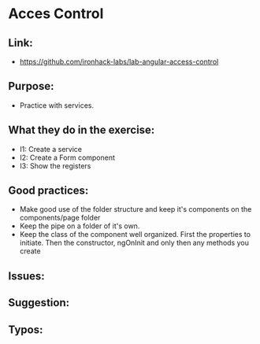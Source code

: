 # Acces Control

## Link:
  - https://github.com/ironhack-labs/lab-angular-access-control

## Purpose:
  - Practice with services. 


## What they do in the exercise:
  - I1: Create a service
  - I2: Create a Form component
  - I3: Show the registers


## Good practices:
  - Make good use of the folder structure and keep it's components on the components/page folder
  - Keep the pipe on a folder of it's own.
  - Keep the class of the component well organized. First the properties to initiate. Then the constructor, ngOnInit and only then any methods you create
  
## Issues:

## Suggestion:

## Typos:
